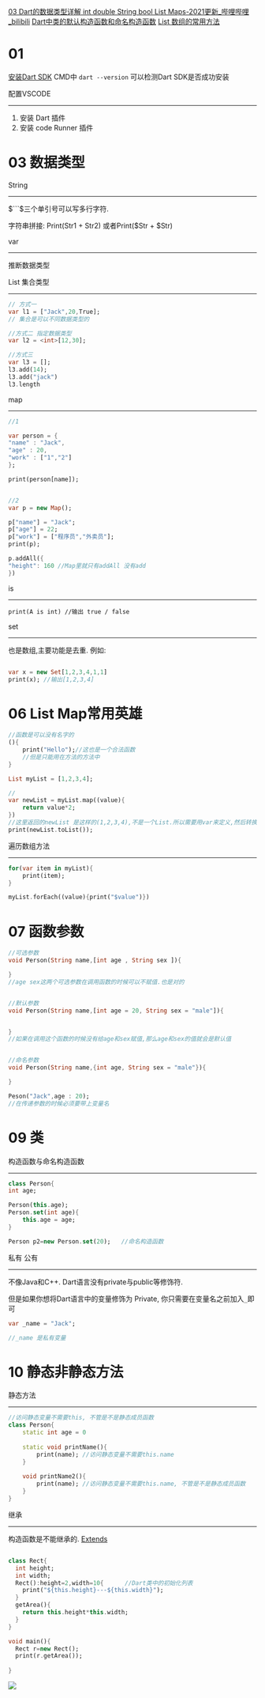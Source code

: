 [03 Dart的数据类型详解 int double String bool List Maps-2021更新\_哔哩哔哩\_bilibili](https://www.bilibili.com/video/BV1S4411E7LY?p=3&spm_id_from=pageDriver&vd_source=2f6e531d9d833ca7fdcd8c5bb99bd1bb)
[Dart中类的默认构造函数和命名构造函数](https://www.itying.com/dart/dart25.html)
[List 数组的常用方法](https://blog.csdn.net/qq_42351033/article/details/107924344)

# 01
[安装Dart SDK](https://dart.dev/get-dart)
CMD中 `dart --version` 可以检测Dart SDK是否成功安装

配置VSCODE
___
1. 安装 Dart 插件
2. 安装 code Runner 插件


# 03 数据类型

String
___
$```$三个单引号可以写多行字符.

字符串拼接: Print(Str1 + Str2) 或者Print($Str + $Str)

var
___
推断数据类型

List 集合类型
___
```dart
// 方式一
var l1 = ["Jack",20,True];
// 集合是可以不同数据类型的

//方式二 指定数据类型
var l2 = <int>[12,30];

//方式三
var l3 = [];
l3.add(14);
l3.add("jack")
l3.length


```
map
___
```dart
//1

var person = {
"name" : "Jack",
"age" : 20,
"work" : ["1","2"]
};

print(person[name]);


//2
var p = new Map();

p["name"] = "Jack";
p["age"] = 22;
p["work"] = ["程序员","外卖员"];
print(p);

p.addAll({
"height": 160 //Map里就只有addAll 没有add
})
```

is
___
`print(A is int) //输出 true / false`


set
___
也是数组,主要功能是去重.
例如:
```dart

var x = new Set[1,2,3,4,1,1]
print(x); //输出[1,2,3,4]
```

# 06 List Map常用英雄
```dart
//函数是可以没有名字的
(){
	print("Hello");//这也是一个合法函数
	//但是只能用在方法的方法中
}

```


```dart
List myList = [1,2,3,4];

//
var newList = myList.map((value){
	return value*2;
})
//这里返回的newList 是这样的(1,2,3,4),不是一个List.所以需要用var来定义,然后转换成List
print(newList.toList()); 
```

遍历数组方法
___
```dart
for(var item in myList){
	print(item);
}

myList.forEach((value){print("$value")})

```


# 07 函数参数

```dart
//可选参数
void Person(String name,[int age , String sex ]){

}
//age sex这两个可选参数在调用函数的时候可以不赋值.也是对的


//默认参数
void Person(String name,[int age = 20, String sex = "male"]){


}
//如果在调用这个函数的时候没有给age和sex赋值,那么age和sex的值就会是默认值


//命名参数
void Person(String name,{int age, String sex = "male"}){

}

Peson("Jack",age : 20);
//在传递参数的时候必须要带上变量名
```


# 09 类

构造函数与命名构造函数
___
```dart
class Person{
int age;

Person(this.age);
Person.set(int age){
	this.age = age;
}

Person p2=new Person.set(20);   //命名构造函数

```
私有 公有
___
不像Java和C++. Dart语言没有private与public等修饰符.

但是如果你想将Dart语言中的变量修饰为 Private,
你只需要在变量名之前加入`_`即可
```dart
var _name = "Jack";

//_name 是私有变量
```


# 10 静态非静态方法
静态方法
___
```dart
//访问静态变量不需要this, 不管是不是静态成员函数
class Person{
	static int age = 0
	
	static void printName(){
		print(name); //访问静态变量不需要this.name
	} 
	
	void printName2(){
		print(name); //访问静态变量不需要this.name, 不管是不是静态成员函数
	} 
}

```

继承
___
构造函数是不能继承的.
[Extends](assets/Pasted%20image%2020230623144343.png)

```dart

class Rect{
  int height;
  int width;
  Rect():height=2,width=10{      //Dart类中的初始化列表
    print("${this.height}---${this.width}");
  }
  getArea(){
    return this.height*this.width;
  } 
}

void main(){
  Rect r=new Rect();
  print(r.getArea()); 
   
}
```

![](assets/截图_20230623145020.png)

